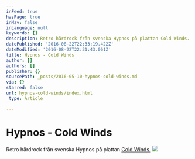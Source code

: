```yaml
---
inFeed: true
hasPage: true
inNav: false
inLanguage: null
keywords: []
description: Retro hårdrock från svenska Hypnos på plattan Cold Winds.
datePublished: '2016-08-22T22:33:19.422Z'
dateModified: '2016-08-22T22:31:43.061Z'
title: Hypnos - Cold Winds
author: []
authors: []
publisher: {}
sourcePath: _posts/2016-05-10-hypnos-cold-winds.md
via: {}
starred: false
url: hypnos-cold-winds/index.html
_type: Article

---
```

# Hypnos - Cold Winds

Retro hårdrock från svenska Hypnos på plattan [Cold Winds.][0]
![](https://the-grid-user-content.s3-us-west-2.amazonaws.com/0a09e21f-5533-4570-8cc6-89bdc251eacb.jpg)

[0]: https://open.spotify.com/album/3fMGuowvTSGoQ5ZdSwupNe
